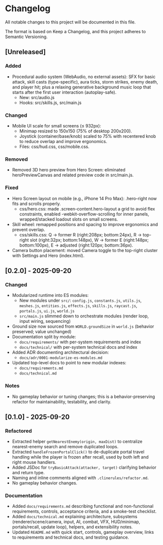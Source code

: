 # Changelog

All notable changes to this project will be documented in this file.

The format is based on Keep a Changelog, and this project adheres to Semantic Versioning.

## [Unreleased]
### Added
- Procedural audio system (WebAudio, no external assets): SFX for basic attack, skill casts (type-specific), aura ticks, storm strikes, enemy death, and player hit; plus a relaxing generative background music loop that starts after the first user interaction (autoplay-safe).
  - New: src/audio.js
  - Hooks: src/skills.js, src/main.js

### Changed
- Mobile UI scale for small screens (≤ 932px):
  - Minimap resized to 150x150 (75% of desktop 200x200).
  - Joystick (container/base/knob) scaled to 75% with recentered knob to reduce overlap and improve ergonomics.
  - Files: css/hud.css, css/mobile.css.

### Removed
- Removed 3D hero preview from Hero Screen: eliminated heroPreviewCanvas and related preview code in src/main.js.

### Fixed
- Hero Screen layout on mobile (e.g., iPhone 14 Pro Max): .hero-right now fits and scrolls properly.
  - css/hero.css: made .screen-content.hero-layout a grid to avoid flex constraints, enabled -webkit-overflow-scrolling for inner panels, wrapped/stacked loadout slots on small screens.
- Skill wheel: remapped positions and spacing to improve ergonomics and prevent overlap.
  - css/skills.css: Q → former R (right:208px; bottom:24px), R → top-right slot (right:32px; bottom:148px), W → former E (right:148px; bottom:100px), E → adjusted (right:120px; bottom:36px).
- Camera button placement: moved Camera toggle to the top-right cluster with Settings and Hero (index.html).

## [0.2.0] - 2025-09-20
### Changed
- Modularized runtime into ES modules:
  - New modules under `src/`: `config.js`, `constants.js`, `utils.js`, `meshes.js`, `entities.js`, `effects.js`, `skills.js`, `raycast.js`, `portals.js`, `ui.js`, `world.js`
  - `src/main.js` slimmed down to orchestrate modules (render loop, input wiring, sequencing)
- Ground size now sourced from `WORLD.groundSize` in `world.js` (behavior preserved; value unchanged)
- Documentation split by module:
  - `docs/requirements/` with per-system requirements and index
  - `docs/technical/` with per-system technical docs and index
- Added ADR documenting architectural decision:
  - `docs/adr/0001-modularize-es-modules.md`
- Updated top-level docs to point to new modular indexes:
  - `docs/requirements.md`
  - `docs/technical.md`

### Notes
- No gameplay behavior or tuning changes; this is a behavior-preserving refactor for maintainability, testability, and clarity.

## [0.1.0] - 2025-09-20
### Refactored
- Extracted helper `getNearestEnemy(origin, maxDist)` to centralize nearest-enemy search and remove duplicated loops.
- Extracted `handleFrozenPortalClick()` to de-duplicate portal travel handling while the player is frozen after recall, used by both left and right mouse handlers.
- Added JSDoc for `tryBasicAttack(attacker, target)` clarifying behavior and return type.
- Naming and inline comments aligned with `.clinerules/refactor.md`.
- No gameplay behavior changes.

### Documentation
- Added `docs/requirements.md` describing functional and non-functional requirements, controls, acceptance criteria, and a smoke-test checklist.
- Added `docs/technical.md` explaining architecture, subsystems (renderer/scene/camera, input, AI, combat, VFX, HUD/minimap, portals/recall, update loop), helpers, and extensibility notes.
- Updated `README.md` with quick start, controls, gameplay overview, links to requirements and technical docs, and testing guidance.
